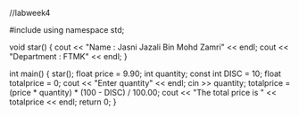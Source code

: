 //labweek4

#include <iostream>
using namespace std;

void star()
{
    cout << "Name : Jasni Jazali Bin Mohd Zamri" << endl;
    cout << "Department : FTMK" << endl;
}

int main()
{
    star();
	float price = 9.90;
	int quantity;
	const int DISC = 10;
	float totalprice = 0;
	cout << "Enter quantity" << endl;
	cin >> quantity;
	totalprice = (price * quantity) * (100 - DISC) / 100.00;
    cout << "The total price is " << totalprice << endl;
    return 0;
}
